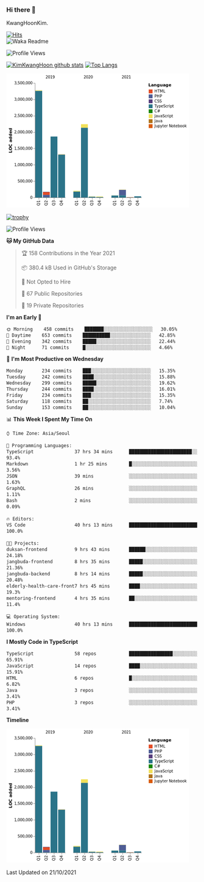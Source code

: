 ### Hi there 👋

KwangHoonKim.

[![Hits](https://hits.seeyoufarm.com/api/count/incr/badge.svg?url=https%3A%2F%2Fgithub.com%2Frhkdgns95)](https://hits.seeyoufarm.com)  
![Waka Readme](https://github.com/rhkdgns95/rhkdgns95/workflows/Waka%20Readme/badge.svg)

![Profile Views](http://img.shields.io/badge/Profile%20Views-0-blue)

[![KimKwangHoon github stats](https://github-readme-stats.vercel.app/api?username=rhkdgns95&show_icons=true)](https://github.com/rhkdgns95/github-readme-stats)   [![Top Langs](https://github-readme-stats.vercel.app/api/top-langs/?username=rhkdgns95&layout=compact)](https://github.com/rhkdgns95/github-readme-stats)   


![Chart not found](https://raw.githubusercontent.com/rhkdgns95/rhkdgns95/master/charts/bar_graph.png) 

[![trophy](https://github-profile-trophy.vercel.app/?username=rhkdgns95)](https://github.com/rhkdgns95/github-profile-trophy)

<!--START_SECTION:waka-->
![Profile Views](http://img.shields.io/badge/Profile%20Views-0-blue)

**🐱 My GitHub Data** 

> 🏆 158 Contributions in the Year 2021
 > 
> 📦 380.4 kB Used in GitHub's Storage 
 > 
> 🚫 Not Opted to Hire
 > 
> 📜 67 Public Repositories 
 > 
> 🔑 19 Private Repositories  
 > 
**I'm an Early 🐤** 

```text
🌞 Morning    458 commits    ███████░░░░░░░░░░░░░░░░░░   30.05% 
🌆 Daytime    653 commits    ██████████░░░░░░░░░░░░░░░   42.85% 
🌃 Evening    342 commits    █████░░░░░░░░░░░░░░░░░░░░   22.44% 
🌙 Night      71 commits     █░░░░░░░░░░░░░░░░░░░░░░░░   4.66%

```
📅 **I'm Most Productive on Wednesday** 

```text
Monday       234 commits    ███░░░░░░░░░░░░░░░░░░░░░░   15.35% 
Tuesday      242 commits    ████░░░░░░░░░░░░░░░░░░░░░   15.88% 
Wednesday    299 commits    █████░░░░░░░░░░░░░░░░░░░░   19.62% 
Thursday     244 commits    ████░░░░░░░░░░░░░░░░░░░░░   16.01% 
Friday       234 commits    ███░░░░░░░░░░░░░░░░░░░░░░   15.35% 
Saturday     118 commits    ██░░░░░░░░░░░░░░░░░░░░░░░   7.74% 
Sunday       153 commits    ██░░░░░░░░░░░░░░░░░░░░░░░   10.04%

```


📊 **This Week I Spent My Time On** 

```text
⌚︎ Time Zone: Asia/Seoul

💬 Programming Languages: 
TypeScript               37 hrs 34 mins      ███████████████████████░░   93.4% 
Markdown                 1 hr 25 mins        █░░░░░░░░░░░░░░░░░░░░░░░░   3.56% 
JSON                     39 mins             ░░░░░░░░░░░░░░░░░░░░░░░░░   1.63% 
GraphQL                  26 mins             ░░░░░░░░░░░░░░░░░░░░░░░░░   1.11% 
Bash                     2 mins              ░░░░░░░░░░░░░░░░░░░░░░░░░   0.09%

🔥 Editors: 
VS Code                  40 hrs 13 mins      █████████████████████████   100.0%

🐱‍💻 Projects: 
duksan-frontend          9 hrs 43 mins       ██████░░░░░░░░░░░░░░░░░░░   24.18% 
jangbuda-frontend        8 hrs 35 mins       █████░░░░░░░░░░░░░░░░░░░░   21.36% 
jangbuda-backend         8 hrs 14 mins       █████░░░░░░░░░░░░░░░░░░░░   20.48% 
elderly-health-care-front7 hrs 45 mins       ████░░░░░░░░░░░░░░░░░░░░░   19.3% 
mentoring-frontend       4 hrs 35 mins       ██░░░░░░░░░░░░░░░░░░░░░░░   11.4%

💻 Operating System: 
Windows                  40 hrs 13 mins      █████████████████████████   100.0%

```

**I Mostly Code in TypeScript** 

```text
TypeScript               58 repos            ████████████████░░░░░░░░░   65.91% 
JavaScript               14 repos            ████░░░░░░░░░░░░░░░░░░░░░   15.91% 
HTML                     6 repos             █░░░░░░░░░░░░░░░░░░░░░░░░   6.82% 
Java                     3 repos             ░░░░░░░░░░░░░░░░░░░░░░░░░   3.41% 
PHP                      3 repos             ░░░░░░░░░░░░░░░░░░░░░░░░░   3.41%

```


**Timeline**

![Chart not found](https://raw.githubusercontent.com/rhkdgns95/rhkdgns95/master/charts/bar_graph.png) 


 Last Updated on 21/10/2021
<!--END_SECTION:waka-->
